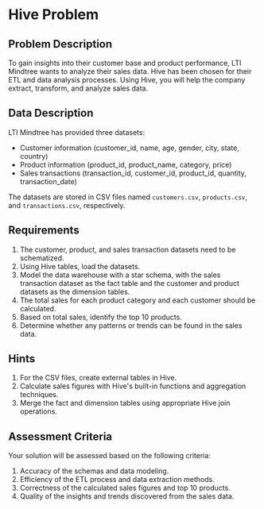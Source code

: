 # Hive Problem

## Problem Description

To gain insights into their customer base and product performance, LTI Mindtree wants to analyze their sales data. Hive has been chosen for their ETL and data analysis processes. Using Hive, you will help the company extract, transform, and analyze sales data.

## Data Description

LTI Mindtree has provided three datasets:
- Customer information (customer_id, name, age, gender, city, state, country)
- Product information (product_id, product_name, category, price)
- Sales transactions (transaction_id, customer_id, product_id, quantity, transaction_date)

The datasets are stored in CSV files named `customers.csv`, `products.csv`, and `transactions.csv`, respectively.

## Requirements

1) The customer, product, and sales transaction datasets need to be schematized.
2) Using Hive tables, load the datasets.
3) Model the data warehouse with a star schema, with the sales transaction dataset as the fact table and the customer and product datasets as the dimension tables.
4) The total sales for each product category and each customer should be calculated.
5) Based on total sales, identify the top 10 products.
6) Determine whether any patterns or trends can be found in the sales data.

## Hints

1) For the CSV files, create external tables in Hive.
2) Calculate sales figures with Hive's built-in functions and aggregation techniques.
3) Merge the fact and dimension tables using appropriate Hive join operations.

## Assessment Criteria

Your solution will be assessed based on the following criteria:
1) Accuracy of the schemas and data modeling.
2) Efficiency of the ETL process and data extraction methods.
3) Correctness of the calculated sales figures and top 10 products.
4) Quality of the insights and trends discovered from the sales data.
